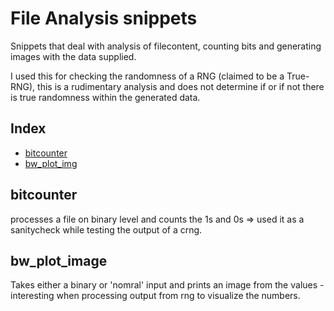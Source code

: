 # File Analysis snippets

Snippets that deal with analysis of filecontent, counting bits and generating images with the data supplied. 

I used this for checking the randomness of a RNG (claimed to be a True-RNG), this is a rudimentary analysis and does not determine if or if not there is true randomness within the generated data.

## Index

- [bitcounter](#bitcounter)
- [bw_plot_img](#bw_plot_img)

## bitcounter

processes a file on binary level and counts the 1s and 0s => used it as a sanitycheck while testing the output of a crng.

## bw_plot_image

Takes either a binary or 'nomral' input and prints an image from the values - interesting when processing output from rng to visualize the numbers.
